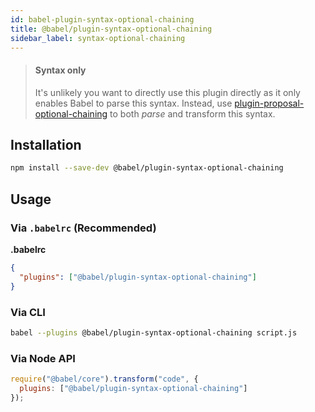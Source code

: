 ```yaml
---
id: babel-plugin-syntax-optional-chaining
title: @babel/plugin-syntax-optional-chaining
sidebar_label: syntax-optional-chaining
---
```


> #### Syntax only
>
> It's unlikely you want to directly use this plugin directly as it only enables Babel to parse this syntax. Instead, use [plugin-proposal-optional-chaining](babeljs.io/docs/en/plugin-proposal-optional-chaining.md) to both _parse_ and transform this syntax.

## Installation

```sh
npm install --save-dev @babel/plugin-syntax-optional-chaining
```

## Usage

### Via `.babelrc` (Recommended)

**.babelrc**

```json
{
  "plugins": ["@babel/plugin-syntax-optional-chaining"]
}
```

### Via CLI

```sh
babel --plugins @babel/plugin-syntax-optional-chaining script.js
```

### Via Node API

```javascript
require("@babel/core").transform("code", {
  plugins: ["@babel/plugin-syntax-optional-chaining"]
});
```

